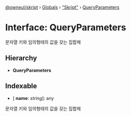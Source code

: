 [@owneul/skript](../README.md) › [Globals](../globals.md) › ["Skript"](../modules/_skript_.md) › [QueryParameters](_skript_.queryparameters.md)

# Interface: QueryParameters

문자열 키와 임의형태의 값을 갖는 집합체

## Hierarchy

* **QueryParameters**

## Indexable

* \[ **name**: *string*\]: any

문자열 키와 임의형태의 값을 갖는 집합체

